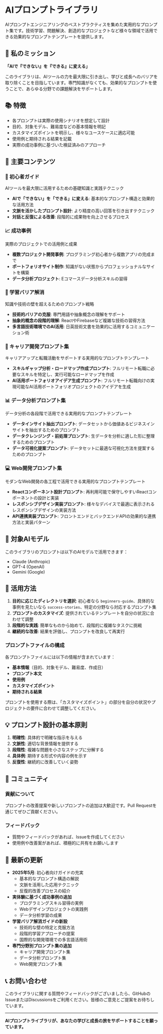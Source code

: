 # AIプロンプトライブラリ

AIプロンプトエンジニアリングのベストプラクティスを集めた実用的なプロンプト集です。技術学習、問題解決、創造的なプロジェクトなど様々な領域で活用できる効果的なプロンプトテンプレートを提供します。

## 🌟 私のミッション

**「AIで『できない』を『できる』に変える」**

このライブラリは、AIツールの力を最大限に引き出し、学びと成長へのバリアを取り除くことを目指しています。専門知識がなくても、効果的なプロンプトを使うことで、あらゆる分野での課題解決をサポートします。

## 📚 特徴

* 各プロンプトは実際の使用シナリオを想定して設計
* 目的、対象モデル、難易度などの基本情報を明記
* カスタマイズポイントを明示し、様々なユースケースに適応可能
* 使用例と期待される結果を記載
* 実際の成功事例に基づいた検証済みのアプローチ

## 📂 主要コンテンツ

### 🌟 初心者ガイド
AIツールを最大限に活用するための基礎知識と実践テクニック
* **AIで「できない」を「できる」に変える**: 基本的なプロンプト構造と効果的な活用方法
* **文脈を活かしたプロンプト設計**: より精度の高い回答を引き出すテクニック
* **対話と反復による改善**: 段階的に成果物を向上させるプロセス

### 📈 成功事例
実際のプロジェクトでの活用例と成果
* **複数プロジェクト開発事例**: プログラミング初心者から複数アプリの完成まで
* **ポートフォリオサイト制作**: 知識がない状態からプロフェッショナルなサイトを構築
* **データ分析プロジェクト**: Eコマースデータ分析スキルの習得

### 🚧 学習バリア解消
知識や技術の壁を超えるためのプロンプト戦略
* **技術的バリアの克服**: 専門用語や抽象概念の理解をサポート
* **抽象的概念の段階的理解**: ReactやFirebaseなど複雑な技術の習得方法
* **多言語技術環境でのAI活用**: 日英技術文書を効果的に活用するコミュニケーション術

### 💼 キャリア開発プロンプト集
キャリアアップと転職活動をサポートする実用的なプロンプトテンプレート
* **スキルギャップ分析・ロードマップ作成プロンプト**: フルリモート転職に必要なスキルを特定し、実行可能なロードマップを作成
* **AI活用ポートフォリオアイデア生成プロンプト**: フルリモート転職向けの実現可能なAI活用ポートフォリオプロジェクトのアイデアを生成

### 📊 データ分析プロンプト集
データ分析の各段階で活用できる実用的なプロンプトテンプレート
* **データインサイト抽出プロンプト**: データセットから価値あるビジネスインサイトを抽出するためのプロンプト
* **データクレンジング・前処理プロンプト**: 生データを分析に適した形に整理するためのプロンプト
* **データ可視化提案プロンプト**: データセットに最適な可視化方法を提案するためのプロンプト

### 💻 Web開発プロンプト集
モダンなWeb開発の各工程で活用できる実用的なプロンプトテンプレート
* **Reactコンポーネント設計プロンプト**: 再利用可能で保守しやすいReactコンポーネントの設計と実装
* **レスポンシブデザイン実装プロンプト**: 様々なデバイスで最適に表示されるレスポンシブデザインの実装方法
* **API連携実装プロンプト**: フロントエンドとバックエンドAPIの効果的な連携方法と実装パターン

## 🎯 対象AIモデル

このライブラリのプロンプトは以下のAIモデルで活用できます：
* Claude (Anthropic)
* GPT-4 (OpenAI)
* Gemini (Google)

## 🚀 活用方法

1. **目的に応じたディレクトリを選択**: 初心者なら `beginners-guide`、具体的な事例を見たいなら `success-stories`、特定の分野なら対応するプロンプト集
2. **プロンプトのカスタマイズ**: 提供されているテンプレートを自分の状況に合わせて調整
3. **段階的な実践**: 簡単なものから始めて、段階的に複雑なタスクに挑戦
4. **継続的な改善**: 結果を評価し、プロンプトを改良して再実行

### プロンプトファイルの構成

各プロンプトファイルには以下の情報が含まれています：
* **基本情報**（目的、対象モデル、難易度、作成日）
* **プロンプト本文**
* **使用例**
* **カスタマイズポイント**
* **期待される結果**

プロンプトを使用する際は、「カスタマイズポイント」の部分を自分の状況やプロジェクトの要件に合わせて調整してください。

## 💡 プロンプト設計の基本原則

1. **明確性**: 具体的で明確な指示を与える
2. **文脈性**: 適切な背景情報を提供する
3. **段階性**: 複雑な問題を小さなステップに分解する
4. **具体例**: 期待する形式や内容の例を示す
5. **反復性**: 継続的に改善していく姿勢

## 👥 コミュニティ

### 貢献について
プロンプトの改善提案や新しいプロンプトの追加は大歓迎です。Pull Requestを通じてぜひご貢献ください。

### フィードバック
* 質問やフィードバックがあれば、Issueを作成してください
* 使用例や改善案があれば、積極的に共有をお願いします

## 🔄 最新の更新

* **2025年5月**: 初心者向けガイドの充実
  * 基本的なプロンプト構造の解説
  * 文脈を活用した応用テクニック
  * 反復的改善プロセスの紹介
* **実体験に基づく成功事例の追加**
  * プログラミングスキル習得の実例
  * Webデザインプロジェクトの実践例
  * データ分析学習の成果
* **学習バリア解消ガイドの新設**
  * 技術的な壁の特定と克服方法
  * 段階的学習アプローチの提案
  * 国際的な開発環境での多言語活用術
* **専門分野別プロンプト集の追加**
  * キャリア開発プロンプト集
  * データ分析プロンプト集
  * Web開発プロンプト集

## 📞 お問い合わせ

このライブラリに関する質問やフィードバックがございましたら、GitHubのIssueまたはDiscussionsをご利用ください。皆様のご意見とご提案をお待ちしています。

---

**AIプロンプトライブラリが、あなたの学びと成長の旅をサポートすることを願っています。**


